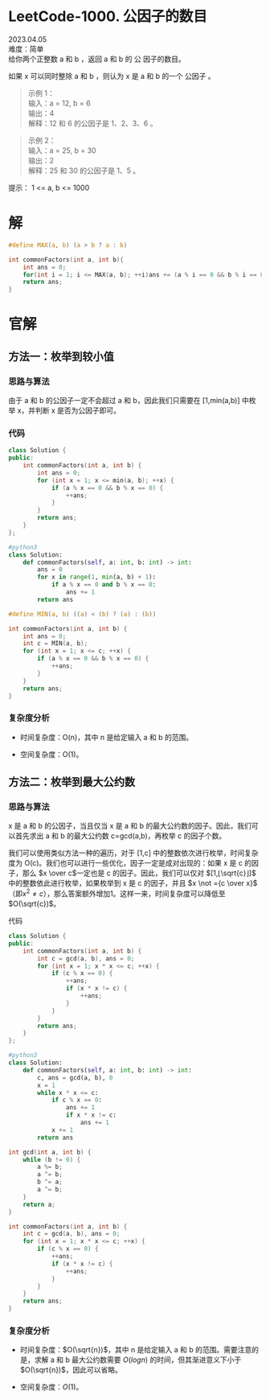 # LeetCode-1000. 公因子的数目  
2023.04.05  
难度：简单    
给你两个正整数 a 和 b ，返回 a 和 b 的 公 因子的数目。

如果 x 可以同时整除 a 和 b ，则认为 x 是 a 和 b 的一个 公因子 。

>示例 1：  
输入：a = 12, b = 6  
输出：4  
解释：12 和 6 的公因子是 1、2、3、6 。

>示例 2：  
输入：a = 25, b = 30  
输出：2  
解释：25 和 30 的公因子是 1、5 。 

提示：
1 <= a, b <= 1000

# 解
```c
#define MAX(a, b) (a > b ? a : b)

int commonFactors(int a, int b){
    int ans = 0;
    for(int i = 1; i <= MAX(a, b); ++i)ans += (a % i == 0 && b % i == 0) ? 1 : 0;
    return ans;
}
```

# 官解

## 方法一：枚举到较小值

### **思路与算法**

由于 a 和 b 的公因子一定不会超过 a 和 b，因此我们只需要在 [1,min(a,b)] 中枚举 x，并判断 x 是否为公因子即可。

### **代码**

```C++
class Solution {
public:
    int commonFactors(int a, int b) {
        int ans = 0;
        for (int x = 1; x <= min(a, b); ++x) {
            if (a % x == 0 && b % x == 0) {
                ++ans;
            }
        }
        return ans;
    }
};
```

```python
#python3
class Solution:
    def commonFactors(self, a: int, b: int) -> int:
        ans = 0
        for x in range(1, min(a, b) + 1):
            if a % x == 0 and b % x == 0:
                ans += 1
        return ans
```

```c
#define MIN(a, b) ((a) < (b) ? (a) : (b))

int commonFactors(int a, int b) {
    int ans = 0;
    int c = MIN(a, b);
    for (int x = 1; x <= c; ++x) {
        if (a % x == 0 && b % x == 0) {
            ++ans;
        }
    }
    return ans;
}
```

### **复杂度分析**

- 时间复杂度：O(n)，其中 n 是给定输入 a 和 b 的范围。

- 空间复杂度：O(1)。

## 方法二：枚举到最大公约数

### **思路与算法**

x 是 a 和 b 的公因子，当且仅当 x 是 a 和 b 的最大公约数的因子。因此，我们可以首先求出 a 和 b 的最大公约数 c=gcd(a,b)，再枚举 c 的因子个数。

我们可以使用类似方法一种的遍历，对于 [1,c] 中的整数依次进行枚举，时间复杂度为 O(c)。我们也可以进行一些优化，因子一定是成对出现的：如果 x 是 c 的因子，那么 $x \over c$一定也是 c 的因子。因此，我们可以仅对 $[1,⌊\sqrt{c}⌋]$ 中的整数依此进行枚举，如果枚举到 x 是 c 的因子，并且 $x \not ={c \over x}$（即$x^2 \not ={c}$），那么答案额外增加1。这样一来，时间复杂度可以降低至 $O(\sqrt{c})$。

代码

```C++
class Solution {
public:
    int commonFactors(int a, int b) {
        int c = gcd(a, b), ans = 0;
        for (int x = 1; x * x <= c; ++x) {
            if (c % x == 0) {
                ++ans;
                if (x * x != c) {
                    ++ans;
                }
            }
        }
        return ans;
    }
};
```
```python
#python3
class Solution:
    def commonFactors(self, a: int, b: int) -> int:
        c, ans = gcd(a, b), 0
        x = 1
        while x * x <= c:
            if c % x == 0:
                ans += 1
                if x * x != c:
                    ans += 1
            x += 1
        return ans
```

```c
int gcd(int a, int b) {
    while (b != 0) {
        a %= b;
        a ^= b;
        b ^= a;
        a ^= b;
    }
    return a;
}

int commonFactors(int a, int b) {
    int c = gcd(a, b), ans = 0;
    for (int x = 1; x * x <= c; ++x) {
        if (c % x == 0) {
            ++ans;
            if (x * x != c) {
                ++ans;
            }
        }
    }
    return ans;
}
```

### **复杂度分析**

- 时间复杂度：$O(\sqrt{n})$，其中 n 是给定输入 a 和 b 的范围。需要注意的是，求解 a 和 b 最大公约数需要 $O(logn)$ 的时间，但其渐进意义下小于 $O(\sqrt{n})$，因此可以省略。

- 空间复杂度：$O(1)$。
